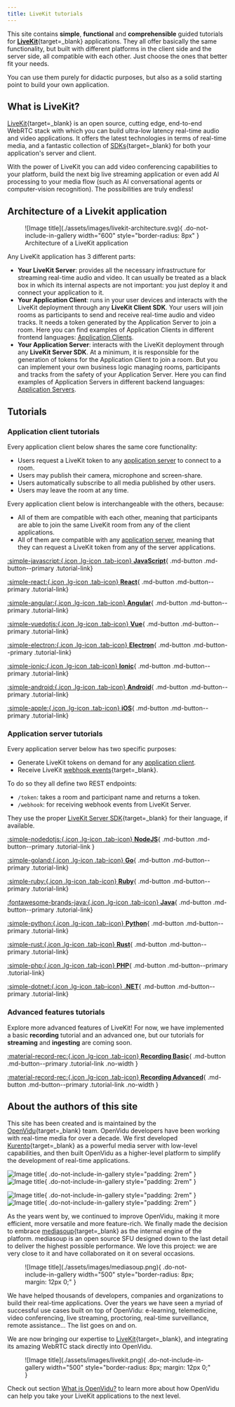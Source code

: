 ```yaml
---
title: LiveKit tutorials
---
```


This site contains **simple**, **functional** and **comprehensible** guided tutorials for [**LiveKit**](https://livekit.io/){target=\_blank} applications. They all offer basically the same functionality, but built with different platforms in the client side and the server side, all compatible with each other. Just choose the ones that better fit your needs.

You can use them purely for didactic purposes, but also as a solid starting point to build your own application.

## What is LiveKit?

[LiveKit](https://livekit.io/){target=\_blank} is an open source, cutting edge, end-to-end WebRTC stack with which you can build ultra-low latency real-time audio and video applications. It offers the latest technologies in terms of real-time media, and a fantastic collection of [SDKs](https://docs.livekit.io/reference/){target=\_blank} for both your application's server and client.

With the power of LiveKit you can add video conferencing capabilities to your platform, build the next big live streaming application or even add AI processing to your media flow (such as AI conversational agents or computer-vision recognition). The possibilities are truly endless!

## Architecture of a Livekit application

<figure markdown="span">
  ![Image title](./assets/images/livekit-architecture.svg){ .do-not-include-in-gallery width="600" style="border-radius: 8px" }
  <figcaption>Architecture of a LiveKit application</figcaption>
</figure>

Any LiveKit application has 3 different parts:

- **Your LiveKit Server**: provides all the necessary infrastructure for streaming real-time audio and video. It can usually be treated as a black box in which its internal aspects are not important: you just deploy it and connect your application to it.
- **Your Application Client**: runs in your user devices and interacts with the LiveKit deployment through any **LiveKit Client SDK**. Your users will join rooms as participants to send and receive real-time audio and video tracks. It needs a token generated by the Application Server to join a room. Here you can find examples of Application Clients in different frontend languages: [Application Clients](./tutorials/application-client/index.md).
- **Your Application Server**: interacts with the LiveKit deployment through any **LiveKit Server SDK**. At a minimum, it is responsible for the generation of tokens for the Application Client to join a room. But you can implement your own business logic managing rooms, participants and tracks from the safety of your Application Server. Here you can find examples of Application Servers in different backend languages: [Application Servers](./tutorials/application-server/index.md).

## Tutorials

### Application client tutorials

Every application client below shares the same core functionality:

- Users request a LiveKit token to any [application server](#application-server-tutorials) to connect to a room.
- Users may publish their camera, microphone and screen-share.
- Users automatically subscribe to all media published by other users.
- Users may leave the room at any time.
  <!-- - Users may mute and unmute their tracks. -->
  <!--- Users may select which camera, microphone or screen they want to publish.-->
  <!--- Users may communicate through a chat.-->

Every application client below is interchangeable with the others, because:

- All of them are compatible with each other, meaning that participants are able to join the same LiveKit room from any of the client applications.
- All of them are compatible with any [application server](#application-server-tutorials), meaning that they can request a LiveKit token from any of the server applications.

<div class="tutorials-container" markdown>

[:simple-javascript:{.icon .lg-icon .tab-icon} **JavaScript**](./tutorials/application-client/javascript.md){ .md-button .md-button--primary .tutorial-link}

[:simple-react:{.icon .lg-icon .tab-icon} **React**](./tutorials/application-client/react.md){ .md-button .md-button--primary .tutorial-link}

[:simple-angular:{.icon .lg-icon .tab-icon} **Angular**](./tutorials/application-client/angular.md){ .md-button .md-button--primary .tutorial-link}

[:simple-vuedotjs:{.icon .lg-icon .tab-icon} **Vue**](./tutorials/application-client/vue.md){ .md-button .md-button--primary .tutorial-link}

[:simple-electron:{.icon .lg-icon .tab-icon} **Electron**](./tutorials/application-client/electron.md){ .md-button .md-button--primary .tutorial-link}

[:simple-ionic:{.icon .lg-icon .tab-icon} **Ionic**](./tutorials/application-client/ionic.md){ .md-button .md-button--primary .tutorial-link}

<!-- [:simple-react:{.icon .lg-icon .tab-icon} **React Native**](./tutorials/application-client/react.md){ .md-button .md-button--primary .tutorial-link} -->

<!-- [:simple-flutter:{.icon .lg-icon .tab-icon} **Flutter**](./tutorials/application-client/flutter.md){ .md-button .md-button--primary .tutorial-link} -->

[:simple-android:{.icon .lg-icon .tab-icon} **Android**](./tutorials/application-client/android.md){ .md-button .md-button--primary .tutorial-link}

[:simple-apple:{.icon .lg-icon .tab-icon} **iOS**](./tutorials/application-client/ios.md){ .md-button .md-button--primary .tutorial-link}

</div>

### Application server tutorials

Every application server below has two specific purposes:

- Generate LiveKit tokens on demand for any [application client](#application-client-tutorials).
- Receive LiveKit [webhook events](https://docs.livekit.io/realtime/server/webhooks/){target=\_blank}.

To do so they all define two REST endpoints:

- `/token`: takes a room and participant name and returns a token.
- `/webhook`: for receiving webhook events from LiveKit Server.

They use the proper [LiveKit Server SDK](https://docs.livekit.io/reference/){target=\_blank} for their language, if available.

<div class="tutorials-container" markdown>

[:simple-nodedotjs:{.icon .lg-icon .tab-icon} **NodeJS**](./tutorials/application-server/node.md){ .md-button .md-button--primary .tutorial-link }

[:simple-goland:{.icon .lg-icon .tab-icon} **Go**](./tutorials/application-server/go.md){ .md-button .md-button--primary .tutorial-link}

[:simple-ruby:{.icon .lg-icon .tab-icon} **Ruby**](./tutorials/application-server/ruby.md){ .md-button .md-button--primary .tutorial-link}

[:fontawesome-brands-java:{.icon .lg-icon .tab-icon} **Java**](./tutorials/application-server/java.md){ .md-button .md-button--primary .tutorial-link}

[:simple-python:{.icon .lg-icon .tab-icon} **Python**](./tutorials/application-server/python.md){ .md-button .md-button--primary .tutorial-link}

[:simple-rust:{.icon .lg-icon .tab-icon} **Rust**](./tutorials/application-server/rust.md){ .md-button .md-button--primary .tutorial-link}

[:simple-php:{.icon .lg-icon .tab-icon} **PHP**](./tutorials/application-server/php.md){ .md-button .md-button--primary .tutorial-link}

[:simple-dotnet:{.icon .lg-icon .tab-icon} **.NET**](./tutorials/application-server/dotnet.md){ .md-button .md-button--primary .tutorial-link}

</div>

### Advanced features tutorials

Explore more advanced features of LiveKit! For now, we have implemented a basic **recording** tutorial and an advanced one, but our tutorials for **streaming** and **ingesting** are coming soon.

<div class="tutorials-container" markdown>

[:material-record-rec:{.icon .lg-icon .tab-icon} **Recording Basic**](./tutorials/advanced-features/recording-basic.md){ .md-button .md-button--primary .tutorial-link .no-width }

[:material-record-rec:{.icon .lg-icon .tab-icon} **Recording Advanced**](./tutorials/advanced-features/recording-advanced.md){ .md-button .md-button--primary .tutorial-link .no-width }

</div>

## About the authors of this site

This site has been created and is maintained by the [OpenVidu](https://openvidu.io){target=\_blank} team. OpenVidu developers have been working with real-time media for over a decade. We first developed [Kurento](https://kurento.openvidu.io/){target=\_blank} as a powerful media server with low-level capabilities, and then built OpenVidu as a higher-level platform to simplify the development of real-time applications.

<div class="grid" markdown>

![Image title](./assets/images/kurento-white.png#only-dark){ .do-not-include-in-gallery style="padding: 2rem" }
![Image title](./assets/images/kurento-black.png#only-light){ .do-not-include-in-gallery style="padding: 2rem" }

![Image title](./assets/images/openvidu_white_bg_transp_cropped.png#only-dark){ .do-not-include-in-gallery style="padding: 2rem" }
![Image title](./assets/images/openvidu_grey_bg_transp_cropped.png#only-light){ .do-not-include-in-gallery style="padding: 2rem" }

</div>

As the years went by, we continued to improve OpenVidu, making it more efficient, more versatile and more feature-rich. We finally made the decision to embrace [mediasoup](https://mediasoup.org/){target=\_blank} as the internal engine of the platform. mediasoup is an open source SFU designed down to the last detail to deliver the highest possible performance. We love this project: we are very close to it and have collaborated on it on several occasions.

<figure markdown="span">
  ![Image title](./assets/images/mediasoup.png){ .do-not-include-in-gallery width="500" style="border-radius: 8px; margin: 12px 0;" }
</figure>

We have helped thousands of developers, companies and organizations to build their real-time applications. Over the years we have seen a myriad of successful use cases built on top of OpenVidu: e-learning, telemedicine, video conferencing, live streaming, proctoring, real-time surveillance, remote assistance... The list goes on and on.

We are now bringing our expertise to [LiveKit](https://livekit.io/){target=\_blank}, and integrating its amazing WebRTC stack directly into OpenVidu.

<figure markdown="span">
  ![Image title](./assets/images/livekit.png){ .do-not-include-in-gallery width="500" style="border-radius: 8px; margin: 12px 0;" }
</figure>

Check out section [What is OpenVidu?](./about-openvidu.md) to learn more about how OpenVidu can help you take your LiveKit applications to the next level.

<br>